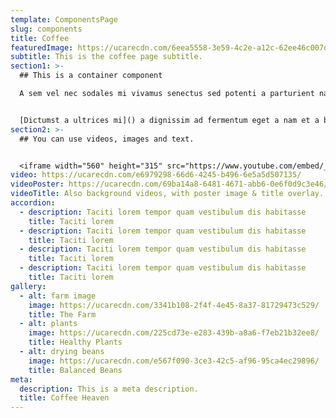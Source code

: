 ```yaml
---
template: ComponentsPage
slug: components
title: Coffee
featuredImage: https://ucarecdn.com/6eea5558-3e59-4c2e-a12c-62ee46c007de/
subtitle: This is the coffee page subtitle.
section1: >-
  ## This is a container component

  A sem vel nec sodales mi vivamus senectus sed potenti a parturient nascetur tincidunt nisi pulvinar rhoncus a. Risus imperdiet taciti suspendisse facilisi a per metus cubilia varius a nostra adipiscing amet ultrices quisque ac mi a.


  [Dictumst a ultrices mi]() a dignissim ad fermentum eget a nam et a blandit scelerisque. Taciti lorem tempor quam vestibulum dis habitasse vestibulum diam vel est ut proin dis auctor. Suscipit sceler isque orci magna interdum vel bibendum duis netus a consectetur dui magnis ac aliquet sem posuere tincidunt vestibulum.
section2: >-
  ## You can use videos, images and text.


  <iframe width="560" height="315" src="https://www.youtube.com/embed/_m2CHvfVK5I" frameborder="0" allow="accelerometer; autoplay; clipboard-write; encrypted-media; gyroscope; picture-in-picture" allowfullscreen></iframe>
video: https://ucarecdn.com/e6979298-66d6-4245-b496-6e5a5d507135/
videoPoster: https://ucarecdn.com/69ba14a8-6481-4671-abb6-0e6f0d9c3e46/
videoTitle: Also background videos, with poster image & title overlay.
accordion:
  - description: Taciti lorem tempor quam vestibulum dis habitasse
    title: Taciti lorem
  - description: Taciti lorem tempor quam vestibulum dis habitasse
    title: Taciti lorem
  - description: Taciti lorem tempor quam vestibulum dis habitasse
    title: Taciti lorem
  - description: Taciti lorem tempor quam vestibulum dis habitasse
    title: Taciti lorem
gallery:
  - alt: farm image
    image: https://ucarecdn.com/3341b108-2f4f-4e45-8a37-81729473c529/
    title: The Farm
  - alt: plants
    image: https://ucarecdn.com/225cd73e-e283-439b-a8a6-f7eb21b32ee8/
    title: Healthy Plants
  - alt: drying beans
    image: https://ucarecdn.com/e567f090-3ce3-42c5-af96-95ca4ec29896/
    title: Balanced Beans
meta:
  description: This is a meta description.
  title: Coffee Heaven
---
```

